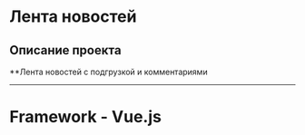 # Лента новостей
## Описание проекта
**Лента новостей с подгрузкой и комментариями
____
# Framework - Vue.js
